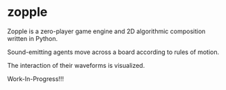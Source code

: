 # zopple

Zopple is a zero-player game engine and 2D algorithmic composition written in Python. 

Sound-emitting agents move across a board according to rules of motion. 

The interaction of their waveforms is visualized. 

Work-In-Progress!!!
